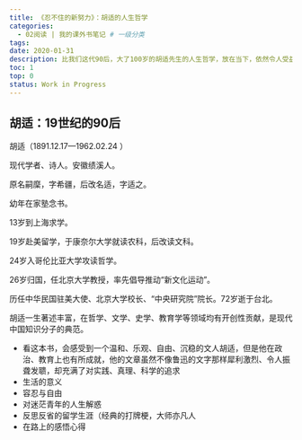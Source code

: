 ```yaml
---
title: 《忍不住的新努力》：胡适的人生哲学
categories:
  - 02阅读 | 我的课外书笔记 # 一级分类
tags:
date: 2020-01-31
description: 比我们这代90后，大了100岁的胡适先生的人生哲学，放在当下，依然令人受益匪浅
toc: 1
top: 0
status: Work in Progress
---
```


## 胡适：19世纪的90后

胡适（1891.12.17—1962.02.24 ）

现代学者、诗人。安徽绩溪人。

原名嗣穈，字希疆，后改名适，字适之。

幼年在家塾念书。

13岁到上海求学。

19岁赴美留学，于康奈尔大学就读农科，后改读文科。

24岁入哥伦比亚大学攻读哲学。

26岁归国，任北京大学教授，率先倡导推动“新文化运动”。

历任中华民国驻美大使、北京大学校长、“中央研究院”院长。72岁逝于台北。

胡适一生著述丰富，在哲学、文学、史学、教育学等领域均有开创性贡献，是现代中国知识分子的典范。

- 看这本书，会感受到一个温和、乐观、自由、沉稳的文人胡适，但是他在政治、教育上也有所成就，他的文章虽然不像鲁迅的文字那样犀利激烈、令人振聋发聩，却充满了对实践、真理、科学的追求
- 生活的意义
- 容忍与自由
- 对迷茫青年的人生解惑
- 反思反省的留学生涯（经典的打牌梗，大师亦凡人
- 在路上的感悟心得